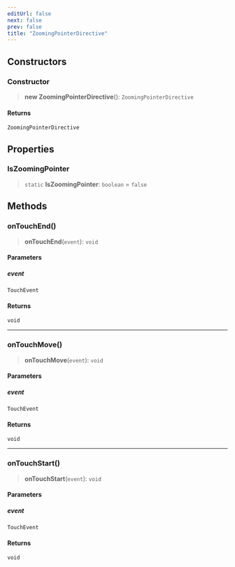 ```yaml
---
editUrl: false
next: false
prev: false
title: "ZoomingPointerDirective"
---
```


## Constructors

### Constructor

> **new ZoomingPointerDirective**(): `ZoomingPointerDirective`

#### Returns

`ZoomingPointerDirective`

## Properties

### IsZoomingPointer

> `static` **IsZoomingPointer**: `boolean` = `false`

## Methods

### onTouchEnd()

> **onTouchEnd**(`event`): `void`

#### Parameters

##### event

`TouchEvent`

#### Returns

`void`

***

### onTouchMove()

> **onTouchMove**(`event`): `void`

#### Parameters

##### event

`TouchEvent`

#### Returns

`void`

***

### onTouchStart()

> **onTouchStart**(`event`): `void`

#### Parameters

##### event

`TouchEvent`

#### Returns

`void`
